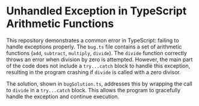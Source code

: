 # Unhandled Exception in TypeScript Arithmetic Functions

This repository demonstrates a common error in TypeScript: failing to handle exceptions properly. The `bug.ts` file contains a set of arithmetic functions (`add`, `subtract`, `multiply`, `divide`). The `divide` function correctly throws an error when division by zero is attempted. However, the main part of the code does not include a `try...catch` block to handle this exception, resulting in the program crashing if `divide` is called with a zero divisor.

The solution, shown in `bugSolution.ts`, addresses this by wrapping the call to `divide` in a `try...catch` block.  This allows the program to gracefully handle the exception and continue execution.